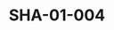 ---
pid: SHA-01-004
title: SHA-01-004
language: 'en '
collection: Sharhabil Ahmed
original_label: 
rights: Sharhabil Ahmed
location_of_original: Sharhabil Ahmed
photographer_or_studio: 
scanned_from: photograph 9 by 13.8
_date: 1957-1958
location: Egypt, Cairo, Andalus Garden
description: 'Sharhabil Ahmed in front of statue '
additional_notes: 
permission_display: 'yes'
on_server: 'no'
on_website: 'no'
permalink: "/archive/en/sha-01-004.html"
layout: photo-page
---